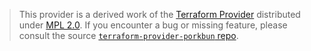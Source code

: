 > This provider is a derived work of the [Terraform Provider](https://github.com/jianyuan/terraform-provider-porkbun)
> distributed under [MPL 2.0](https://www.mozilla.org/en-US/MPL/2.0/). If you encounter a bug or missing feature,
> please consult the source [`terraform-provider-porkbun` repo](https://github.com/jianyuan/terraform-provider-porkbun/issues).
